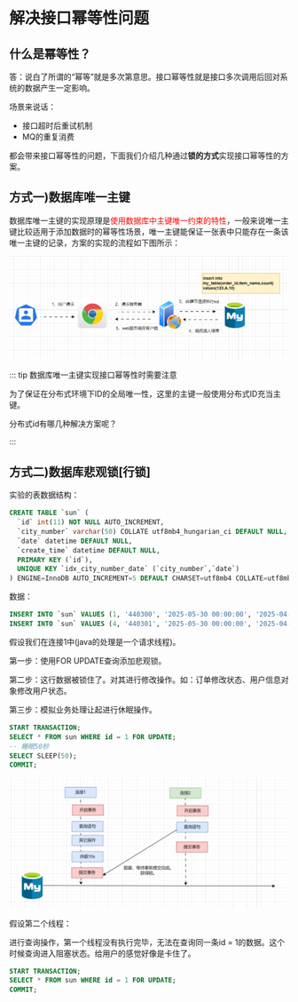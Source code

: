 # 解决接口幂等性问题

## 什么是幂等性？

答：说白了所谓的“幂等”就是多次第意思。接口幂等性就是接口多次调用后回对系统的数据产生一定影响。

场景来说话：

- 接口超时后重试机制
- MQ的重复消费

都会带来接口幂等性的问题，下面我们介绍几种通过**锁的方式**实现接口幂等性的方案。

## 方式一)数据库唯一主键

数据库唯一主键的实现原理是<font color = 'red'>使用数据库中主键唯一约束的特性</font>，一般来说唯一主键比较适用于添加数据时的幂等性场景，唯一主键能保证一张表中只能存在一条该唯一主键的记录，方案的实现的流程如下图所示：

![image-20250530165322338](demo03_2025_04_30_01.assets/image-20250530165322338.png)

::: tip 数据库唯一主键实现接口幂等性时需要注意

为了保证在分布式环境下ID的全局唯一性，这里的主键一般使用分布式ID充当主键。

分布式id有哪几种解决方案呢？

::: 



## 方式二)数据库悲观锁[行锁]

实验的表数据结构：

```sql
CREATE TABLE `sun` (
  `id` int(11) NOT NULL AUTO_INCREMENT,
  `city_number` varchar(50) COLLATE utf8mb4_hungarian_ci DEFAULT NULL,
  `date` datetime DEFAULT NULL,
  `create_time` datetime DEFAULT NULL,
  PRIMARY KEY (`id`),
  UNIQUE KEY `idx_city_number_date` (`city_number`,`date`)
) ENGINE=InnoDB AUTO_INCREMENT=5 DEFAULT CHARSET=utf8mb4 COLLATE=utf8mb4_hungarian_ci;
```

数据：

```sql
INSERT INTO `sun` VALUES (1, '440300', '2025-05-30 00:00:00', '2025-04-26 10:43:50');
INSERT INTO `sun` VALUES (4, '440301', '2025-05-30 00:00:00', '2025-04-26 14:56:09');
```



假设我们在连接1中(java的处理是一个请求线程)。

第一步：使用FOR UPDATE查询添加悲观锁。

第二步：这行数据被锁住了。对其进行修改操作。如：订单修改状态、用户信息对象修改用户状态。

第三步：模拟业务处理让起进行休眠操作。

```sql
START TRANSACTION;
SELECT * FROM sun WHERE id = 1 FOR UPDATE;
-- 睡眠50秒
SELECT SLEEP(50);
COMMIT;
```



![image-20250530170638277](demo03_2025_04_30_01.assets/image-20250530170638277.png)



假设第二个线程：

进行查询操作，第一个线程没有执行完毕，无法在查询同一条id = 1的数据。这个时候查询进入阻塞状态。给用户的感觉好像是卡住了。

```sql
START TRANSACTION;
SELECT * FROM sun WHERE id = 1 FOR UPDATE;
COMMIT;
```





































